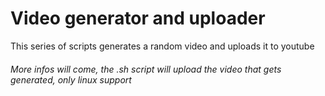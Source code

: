 # Video generator and uploader
This series of scripts generates a random video and uploads it to youtube

###### More infos will come, the .sh script will upload the video that gets generated, only linux support
